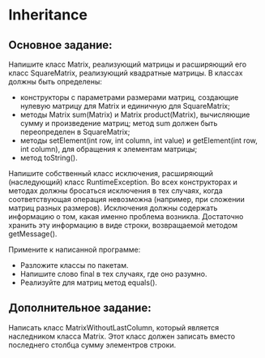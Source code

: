 # Inheritance

## Основное задание: ##

Напишите класс Matrix, реализующий матрицы и расширяющий его класс SquareMatrix, реализующий квадратные матрицы. В классах должны быть определены:
- конструкторы с параметрами размерами матриц, создающие нулевую матрицу для Matrix и единичную для SquareMatrix;
- методы Matrix sum(Matrix) и Matrix product(Matrix), вычисляющие сумму и произведение матриц; метод sum должен быть переопределен в SquareMatrix;
- методы setElement(int row, int column, int value) и getElement(int row,  int column), для обращения к элементам  матрицы;
- метод 	toString().

Напишите собственный класс исключения, расширяющий (наследующий) класс RuntimeException. Во всех конструкторах и методах должны бросаться исключения в тех случаях, когда соответствующая операция невозможна (например, при сложении матриц разных размеров). Исключения должны содержать информацию о том, какая именно проблема возникла. Достаточно хранить эту информацию в виде строки, возвращаемой методом getMessage().

Примените к написанной программе:
- Разложите классы по пакетам.
- Напишите слово final в тех случаях, где оно разумно.
- Реализуйте для матриц метод equals().

## Дополнительное задание: ##

Написать класс MatrixWithoutLastColumn, который является наследником класса Matrix. Этот класс должен записать вместо последнего столбца сумму элементров строки.
